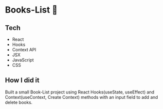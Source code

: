# Books-List 💌

## Tech

- React
- Hooks
- Context API
- JSX
- JavaScript
- CSS
              

## How I did it

Built a small Book-List project using React Hooks(useState, useEffect) and Context(useContext, Create Context) methods with an input field to add and delete books.

